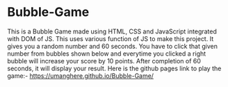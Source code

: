 # Bubble-Game
This is a Bubble Game made using HTML, CSS and JavaScript integrated with DOM of JS.
This uses various function of JS to make this project.
It gives you a random number and 60 seconds. You have to click that given number from bubbles shown below and everytime you clicked a right bubble will increase your score by 10 points.
After completion of 60 seconds, it will display your result.
Here is the github pages link to play the game:- https://umanghere.github.io/Bubble-Game/
